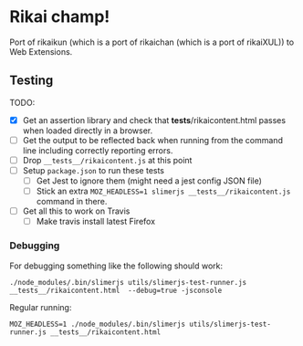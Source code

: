 # Rikai champ!

Port of rikaikun (which is a port of rikaichan (which is a port of rikaiXUL)) to
Web Extensions.

## Testing

TODO:

- [x] Get an assertion library and check that __tests__/rikaicontent.html passes
      when loaded directly in a browser.
- [ ] Get the output to be reflected back when running from the command line
      including correctly reporting errors.
- [ ] Drop `__tests__/rikaicontent.js` at this point
- [ ] Setup `package.json` to run these tests
   - [ ] Get Jest to ignore them (might need a jest config JSON file)
   - [ ] Stick an extra `MOZ_HEADLESS=1 slimerjs __tests__/rikaicontent.js`
         command in there.
- [ ] Get all this to work on Travis
    - [ ] Make travis install latest Firefox

### Debugging

For debugging something like the following should work:

`
./node_modules/.bin/slimerjs utils/slimerjs-test-runner.js __tests__/rikaicontent.html  --debug=true -jsconsole
`

Regular running:

`
MOZ_HEADLESS=1 ./node_modules/.bin/slimerjs utils/slimerjs-test-runner.js __tests__/rikaicontent.html
`
